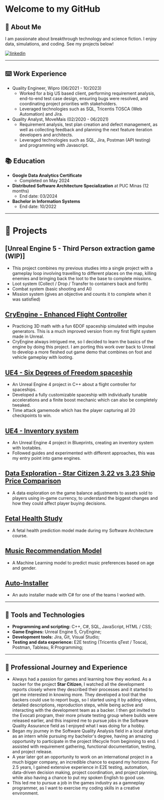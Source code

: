 # Welcome to my GitHub

## 🚀 About Me
I am passionate about breakthrough technology and science fiction. I enjoy data, simulations, and coding. See my projects below!

[![linkedin](https://img.shields.io/badge/linkedin-0A66C2?style=for-the-badge&logo=linkedin&logoColor=white)](https://www.linkedin.com/in/matheus-perches/)

---
## ⌨️ Work Experience

- Quality Engineer, Wipro (06/2021 - 10/2023)
    - Worked for a big US based client, performing requirement analysis, end-to-end test case design, ensuring bugs were resolved, and coordinating project priorities with stakeholders.
    - Leveraged technologies such as SQL, Tricentis TOSCA (Web Automation) and Jira. 
- Quality Analyst, MoveMais (02/2020 - 06/2021)
    - Requirement analysis, test plan creation and defect management, as well as collecting feedback and planning the next feature iteration developers and architects.
    - Leveraged technologies such as SQL, Jira, Postman (API testing) and programming with Javascript.

## 📚 Education
- **Google Data Analytics Certificate**
    - Completed on May 2024
- **Distributed Software Architecture Specialization** at PUC Minas (12 months)
    - End date: 03/2024
- **Bachelor in Information Systems**
    - End date: 10/2022

---

# 📝 Projects
## [Unreal Engine 5 - Third Person extraction game (WIP)]
- This project combines my previous studies into a single project with a gameplay loop involving travelling to different places on the map, killing enemies and bringing back the loot to the base to complete missions.
- Loot system (Collect / Drop / Transfer to containers back and forth)
- Combat system (basic shooting and AI)
- Mission system (gives an objective and counts it to complete when it was satisfied)

## [CryEngine - Enhanced Flight Controller](https://github.com/matheusperches/cryprototype)
- Practicing 3D math with a fun 6DOF spaceship simulated with impulse generators. This is a much improved version from my first flight system made in Unreal.
- CryEngine always intrigued me, so I decided to learn the basics of the engine by doing this project. I am porting this work over back to Unreal to develop a more fleshed out game demo that combines on foot and vehicle gameplay with looting.

## [UE4 - Six Degrees of Freedom spaceship](https://github.com/matheusperches/PlaygroundProj)
- An Unreal Engine 4 project in C++ about a flight controller for spaceships.
- Developed a fully customizable spaceship with individually tunable accelerations and a finite boost mechanic which can also be completely tweaked.
- Time attack gamemode which has the player capturing all 20 checkpoints to win.

## [UE4 - Inventory system](https://github.com/matheusperches/UE4-Inventory-Blueprints)
- An Unreal Engine 4 project in Blueprints, creating an inventory system with lootables.
- Followed guides and experimented with different approaches, this was my entry point into game engines.

## [Data Exploration - Star Citizen 3.22 vs 3.23 Ship Price Comparison](https://github.com/matheusperches/sc_ship_prices_322_323)
- A data exploration on the game balance adjustments to assets sold to players using in-game currency, to understand the biggest changes and how they could affect player buying decisions.

## [Fetal Health Study](https://github.com/matheusperches/Fetal-health-study)
- A fetal health prediction model made during my Software Architecture course.

## [Music Recommendation Model](https://github.com/matheusperches/MusicRecommendation)
- A Machine Learning model to predict music preferences based on age and gender.

## [Auto-Installer](https://github.com/matheusperches/Auto-Installer)
- An auto installer made with C# for one of the teams I worked with.

---

## 🧪 Tools and Technologies
- **Programming and scripting:** C++, C#, SQL, JavaScript, HTML / CSS;
- **Game Engines:** Unreal Engine 5, CryEngine;
- **Development tools:** Jira, Git, Visual Studio;
- **Testing and data experience:** E2E testing (Tricentis qTest / Tosca), Postman, Tableau, R Programming;

---

## 🔮 Professional Journey and Experience
- Always had a passion for games and learning how they worked. As a backer for the project **Star Citizen**, I watched all the development reports closely where they described their processes and it started to get me interested in knowing more. They developed a tool that the backers could use to report bugs, so I started using it by adding videos, detailed descriptions, reproduction steps, while being active and interacting with the development team as a backer. I then got invited to the Evocati program, their more private testing group where builds were released earlier, and this inspired me to pursue jobs in the Software Quality Assurance field as I enjoyed what I was doing for a hobby.
- Began my journey in the Software Quality Analysis field in a local startup as an intern while pursuing my bachelor's degree, having an amazing opportunity to participate in the project lifecycle from beginning to end. I assisted with requirement gathering, functional documentation, testing, and project release.
- A year later got an opportunity to work on an international project in a much bigger company, an incredible chance to expand my horizons. For 2.5 years, I gained extensive experience in E2E testing, automation, data-driven decision making, project coordination, and project planning, while also having a chance to put my spoken English to good use.
- This led me to pursue a job in the games industry as a gamneplay programmer, as I want to exercise my coding skills in a creative environment.

